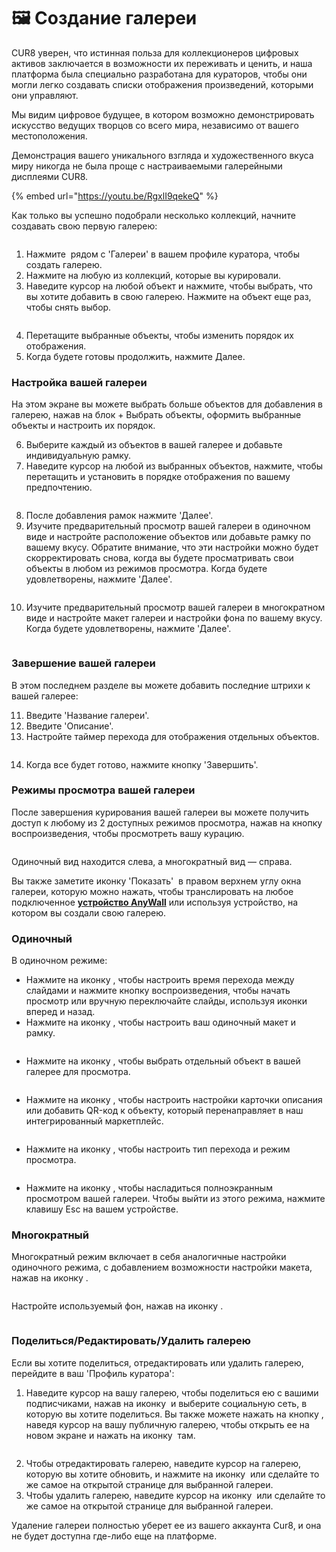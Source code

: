 # 🖼️ Создание галереи

CUR8 уверен, что истинная польза для коллекционеров цифровых активов заключается в возможности их переживать и ценить, и наша платформа была специально разработана для кураторов, чтобы они могли легко создавать списки отображения произведений, которыми они управляют.

Мы видим цифровое будущее, в котором возможно демонстрировать искусство ведущих творцов со всего мира, независимо от вашего местоположения.

Демонстрация вашего уникального взгляда и художественного вкуса миру никогда не была проще с настраиваемыми галерейными дисплеями CUR8.

{% embed url="https://youtu.be/RgxlI9qekeQ" %}

Как только вы успешно подобрали несколько коллекций, начните создавать свою первую галерею:

<figure><img src="../../.gitbook/assets/Screenshot 2025-03-21 at 10.03.27.png" alt=""><figcaption></figcaption></figure>

1. Нажмите <img src="../../.gitbook/assets/Screenshot 2024-04-12 at 08.27.05.png" alt="" data-size="line"> рядом с 'Галереи' в вашем профиле куратора, чтобы создать галерею.
2. Нажмите на любую из коллекций, которые вы курировали.
3. Наведите курсор на любой объект и нажмите, чтобы выбрать, что вы хотите добавить в свою галерею. Нажмите на объект еще раз, чтобы снять выбор.

<figure><img src="../../.gitbook/assets/Screenshot 2025-03-21 at 10.07.32.png" alt=""><figcaption></figcaption></figure>

4. Перетащите выбранные объекты, чтобы изменить порядок их отображения.
5. Когда будете готовы продолжить, нажмите Далее.

### Настройка вашей галереи

На этом экране вы можете выбрать больше объектов для добавления в галерею, нажав на блок + Выбрать объекты, оформить выбранные объекты и настроить их порядок.

6. Выберите каждый из объектов в вашей галерее и добавьте индивидуальную рамку.
7. Наведите курсор на любой из выбранных объектов, нажмите, чтобы перетащить и установить в порядке отображения по вашему предпочтению.

<figure><img src="../../.gitbook/assets/Untitled design (1) (1).gif" alt=""><figcaption></figcaption></figure>

8. После добавления рамок нажмите 'Далее'.
9. Изучите предварительный просмотр вашей галереи в одиночном виде и настройте расположение объектов или добавьте рамку по вашему вкусу. Обратите внимание, что эти настройки можно будет скорректировать снова, когда вы будете просматривать свои объекты в любом из режимов просмотра. Когда будете удовлетворены, нажмите 'Далее'.

<figure><img src="../../.gitbook/assets/Screenshot 2025-03-21 at 10.11.15.png" alt=""><figcaption></figcaption></figure>

10. Изучите предварительный просмотр вашей галереи в многократном виде и настройте макет галереи и настройки фона по вашему вкусу. Когда будете удовлетворены, нажмите 'Далее'.

<figure><img src="../../.gitbook/assets/Screenshot 2025-03-21 at 10.12.08.png" alt=""><figcaption></figcaption></figure>

### Завершение вашей галереи

В этом последнем разделе вы можете добавить последние штрихи к вашей галерее:

11. Введите 'Название галереи'.
12. Введите 'Описание'.
13. Настройте таймер перехода для отображения отдельных объектов.

<figure><img src="../../.gitbook/assets/Screenshot 2025-03-21 at 10.13.37.png" alt=""><figcaption></figcaption></figure>

14. Когда все будет готово, нажмите кнопку 'Завершить'.

### Режимы просмотра вашей галереи

После завершения курирования вашей галереи вы можете получить доступ к любому из 2 доступных режимов просмотра, нажав на кнопку воспроизведения, чтобы просмотреть вашу курацию.

<figure><img src="../../.gitbook/assets/Screenshot 2025-03-21 at 10.15.29.png" alt=""><figcaption></figcaption></figure>

Одиночный вид находится слева, а многократный вид — справа.

Вы также заметите иконку 'Показать' <img src="../../.gitbook/assets/Screenshot 2025-01-03 at 12.03.25.png" alt="" data-size="line"> в правом верхнем углу окна галереи, которую можно нажать, чтобы транслировать на любое подключенное [**устройство AnyWall**](https://www.anywall.io) или используя устройство, на котором вы создали свою галерею.

### Одиночный

В одиночном режиме:

* Нажмите на иконку <img src="../../.gitbook/assets/Screenshot 2024-04-12 at 10.21.08.png" alt="" data-size="line">, чтобы настроить время перехода между слайдами и нажмите кнопку воспроизведения, чтобы начать просмотр или вручную переключайте слайды, используя иконки вперед и назад.
* Нажмите на иконку <img src="../../.gitbook/assets/Screenshot 2024-04-12 at 10.18.36.png" alt="" data-size="line">, чтобы настроить ваш одиночный макет и рамку.

<figure><img src="../../.gitbook/assets/Screenshot 2024-07-10 at 15.32.43.png" alt=""><figcaption></figcaption></figure>

* Нажмите на иконку <img src="../../.gitbook/assets/Screenshot 2024-04-12 at 10.23.12.png" alt="" data-size="line">, чтобы выбрать отдельный объект в вашей галерее для просмотра.

<figure><img src="../../.gitbook/assets/Screenshot 2024-07-10 at 15.33.41.png" alt=""><figcaption></figcaption></figure>

* Нажмите на иконку <img src="../../.gitbook/assets/Screenshot 2024-07-10 at 15.35.31.png" alt="" data-size="line">, чтобы настроить настройки карточки описания или добавить QR-код к объекту, который перенаправляет в наш интегрированный маркетплейс.

<figure><img src="../../.gitbook/assets/Screenshot 2024-07-10 at 15.36.04.png" alt=""><figcaption></figcaption></figure>

* Нажмите на иконку <img src="../../.gitbook/assets/Screenshot 2024-04-12 at 10.26.05.png" alt="" data-size="line">, чтобы настроить тип перехода и режим просмотра.

<figure><img src="../../.gitbook/assets/Screenshot 2024-07-10 at 15.34.37.png" alt=""><figcaption></figcaption></figure>

* Нажмите на иконку <img src="../../.gitbook/assets/Screenshot 2024-04-12 at 11.22.57.png" alt="" data-size="line">, чтобы насладиться полноэкранным просмотром вашей галереи. Чтобы выйти из этого режима, нажмите клавишу Esc на вашем устройстве.

### Многократный

Многократный режим включает в себя аналогичные настройки одиночного режима, с добавлением возможности настройки макета, нажав на иконку <img src="../../.gitbook/assets/Screenshot 2024-04-12 at 11.28.36.png" alt="" data-size="line">.

<figure><img src="../../.gitbook/assets/Screenshot 2024-07-11 at 15.55.14.png" alt=""><figcaption></figcaption></figure>

Настройте используемый фон, нажав на иконку <img src="../../.gitbook/assets/Screenshot 2024-04-12 at 11.29.15.png" alt="" data-size="line">.

<figure><img src="../../.gitbook/assets/Screenshot 2024-07-10 at 15.39.29.png" alt=""><figcaption></figcaption></figure>

### Поделиться/Редактировать/Удалить галерею

Если вы хотите поделиться, отредактировать или удалить галерею, перейдите в ваш 'Профиль куратора':

1. Наведите курсор на вашу галерею, чтобы поделиться ею с вашими подписчиками, нажав на иконку <img src="../../.gitbook/assets/Screenshot 2024-07-10 at 15.26.24.png" alt="" data-size="line"> и выберите социальную сеть, в которую вы хотите поделиться. Вы также можете нажать на кнопку <img src="../../.gitbook/assets/Screenshot 2024-07-11 at 15.56.45.png" alt="" data-size="line">, наведя курсор на вашу публичную галерею, чтобы открыть ее на новом экране и нажать на иконку <img src="../../.gitbook/assets/Screenshot 2024-07-10 at 15.26.24.png" alt="" data-size="line"> там.

<figure><img src="../../.gitbook/assets/Screenshot 2025-01-03 at 13.32.58.png" alt=""><figcaption></figcaption></figure>

2. Чтобы отредактировать галерею, наведите курсор на галерею, которую вы хотите обновить, и нажмите на иконку <img src="../../.gitbook/assets/Screenshot 2024-04-12 at 11.39.40.png" alt="" data-size="line"> или сделайте то же самое на открытой странице для выбранной галереи.
3. Чтобы удалить галерею, наведите курсор на иконку <img src="../../.gitbook/assets/Screenshot 2024-04-12 at 11.40.39.png" alt="" data-size="line"> или сделайте то же самое на открытой странице для выбранной галереи.

Удаление галереи полностью уберет ее из вашего аккаунта Cur8, и она не будет доступна где-либо еще на платформе.
